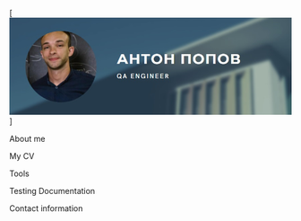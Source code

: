 [![Header](https://github.com/ToshaPopov-QA/ToshaPopov-QA/blob/main/assets/Плашка%20PNG.png)]

About me

My CV

Tools

Testing Documentation

Contact information